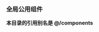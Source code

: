 <!--
 * @Description: 
 * @Author: zangsuyun
 * @Date: 2020-12-18 16:47:27
 * @LastEditors: zangsuyun
 * @LastEditTime: 2020-12-21 14:20:23
-->

### 全局公用组件

**本目录的引用别名是 @/components**